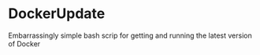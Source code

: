 DockerUpdate
============

Embarrassingly simple bash scrip for getting and running the latest version of Docker
